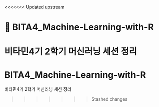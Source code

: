 <<<<<<< Updated upstream
# :orange: BITA4_Machine-Learning-with-R
비타민4기 2학기 머신러닝 세션 정리
=======
# BITA4_Machine-Learning-with-R
비타민4기 2학기 머신러닝 세션 정리
>>>>>>> Stashed changes

